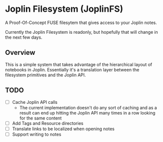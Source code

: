 # Joplin Filesystem (JoplinFS)

A Proof-Of-Concept FUSE filesytem that gives access to your Joplin notes.

Currently the Joplin Filesystem is readonly, but hopefully that will change in the next few days.

## Overview
This is a simple system that takes advantage of the hierarchical layout of notebooks in Joplin. Essentially it's a translation layer between the filesystem primitives and the Joplin API. 

## TODO
- [ ] Cache Joplin API calls
  - The current implementation doesn't do any sort of caching and as a result can end up hitting the Joplin API many times in a row looking for the same content
- [ ] Add Tags and Resource directories
- [ ] Translate links to be localized when opening notes
- [ ] Support writing to notes
